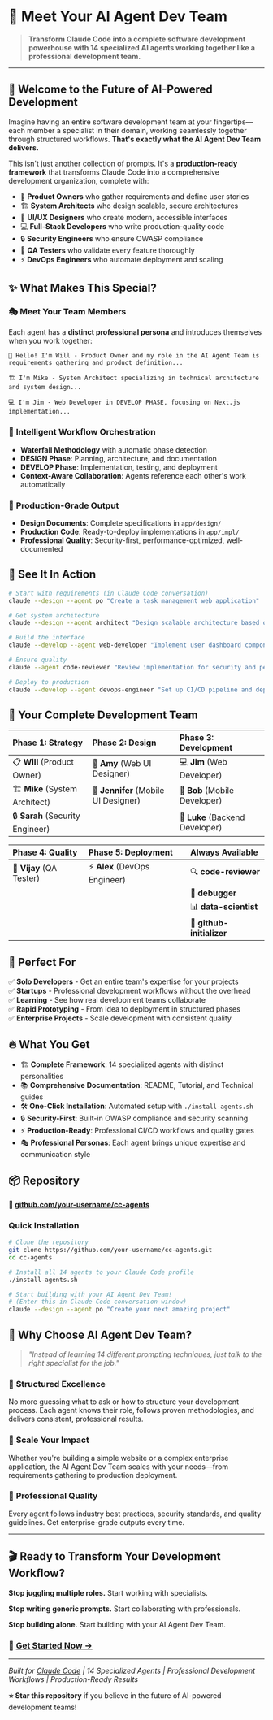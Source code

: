 # 🤖 Meet Your AI Agent Dev Team

> **Transform Claude Code into a complete software development powerhouse with 14 specialized AI agents working together like a professional development team.**

---

## 🌟 Welcome to the Future of AI-Powered Development

Imagine having an entire software development team at your fingertips—each member a specialist in their domain, working seamlessly together through structured workflows. **That's exactly what the AI Agent Dev Team delivers.**

This isn't just another collection of prompts. It's a **production-ready framework** that transforms Claude Code into a comprehensive development organization, complete with:

- 🎯 **Product Owners** who gather requirements and define user stories
- 🏗️ **System Architects** who design scalable, secure architectures  
- 🎨 **UI/UX Designers** who create modern, accessible interfaces
- 💻 **Full-Stack Developers** who write production-quality code
- 🔒 **Security Engineers** who ensure OWASP compliance
- 🧪 **QA Testers** who validate every feature thoroughly
- ⚡ **DevOps Engineers** who automate deployment and scaling

## ✨ What Makes This Special?

### 🎭 **Meet Your Team Members**
Each agent has a **distinct professional persona** and introduces themselves when you work together:

```
👋 Hello! I'm Will - Product Owner and my role in the AI Agent Team is 
requirements gathering and product definition...

🏗️ I'm Mike - System Architect specializing in technical architecture 
and system design...

💻 I'm Jim - Web Developer in DEVELOP PHASE, focusing on Next.js 
implementation...
```

### 🔄 **Intelligent Workflow Orchestration**
- **Waterfall Methodology** with automatic phase detection
- **DESIGN Phase**: Planning, architecture, and documentation
- **DEVELOP Phase**: Implementation, testing, and deployment
- **Context-Aware Collaboration**: Agents reference each other's work automatically

### 🎯 **Production-Grade Output**
- **Design Documents**: Complete specifications in `app/design/`
- **Production Code**: Ready-to-deploy implementations in `app/impl/`
- **Professional Quality**: Security-first, performance-optimized, well-documented

## 🚀 See It In Action

```bash
# Start with requirements (in Claude Code conversation)
claude --design --agent po "Create a task management web application"

# Get system architecture
claude --design --agent architect "Design scalable architecture based on PRD"

# Build the interface
claude --develop --agent web-developer "Implement user dashboard component"

# Ensure quality
claude --agent code-reviewer "Review implementation for security and performance"

# Deploy to production
claude --develop --agent devops-engineer "Set up CI/CD pipeline and deploy"
```

## 👥 Your Complete Development Team

| **Phase 1: Strategy** | **Phase 2: Design** | **Phase 3: Development** |
|:---------------------|:-------------------|:-------------------------|
| 📋 **Will** (Product Owner) | 🎨 **Amy** (Web UI Designer) | 💻 **Jim** (Web Developer) |
| 🏗️ **Mike** (System Architect) | 📱 **Jennifer** (Mobile UI Designer) | 📱 **Bob** (Mobile Developer) |
| 🔒 **Sarah** (Security Engineer) | | 🔧 **Luke** (Backend Developer) |

| **Phase 4: Quality** | **Phase 5: Deployment** | **Always Available** |
|:-------------------|:----------------------|:-------------------|
| 🧪 **Vijay** (QA Tester) | ⚡ **Alex** (DevOps Engineer) | 🔍 **code-reviewer** |
| | | 🐛 **debugger** |
| | | 📊 **data-scientist** |
| | | 🚀 **github-initializer** |

## 🎯 Perfect For

✅ **Solo Developers** - Get an entire team's expertise for your projects  
✅ **Startups** - Professional development workflows without the overhead  
✅ **Learning** - See how real development teams collaborate  
✅ **Rapid Prototyping** - From idea to deployment in structured phases  
✅ **Enterprise Projects** - Scale development with consistent quality  

## 🔥 What You Get

- 🏗️ **Complete Framework**: 14 specialized agents with distinct personalities
- 📚 **Comprehensive Documentation**: README, Tutorial, and Technical guides  
- 🛠️ **One-Click Installation**: Automated setup with `./install-agents.sh`
- 🔒 **Security-First**: Built-in OWASP compliance and security scanning
- ⚡ **Production-Ready**: Professional CI/CD workflows and quality gates
- 🎭 **Professional Personas**: Each agent brings unique expertise and communication style

## 📦 Repository

**🔗 [github.com/your-username/cc-agents](https://github.com/your-username/cc-agents)**

### Quick Installation
```bash
# Clone the repository
git clone https://github.com/your-username/cc-agents.git
cd cc-agents

# Install all 14 agents to your Claude Code profile
./install-agents.sh

# Start building with your AI Agent Dev Team!
# (Enter this in Claude Code conversation window)
claude --design --agent po "Create your next amazing project"
```

## 🌟 Why Choose AI Agent Dev Team?

> *"Instead of learning 14 different prompting techniques, just talk to the right specialist for the job."*

### 🎯 **Structured Excellence**
No more guessing what to ask or how to structure your development process. Each agent knows their role, follows proven methodologies, and delivers consistent, professional results.

### 🚀 **Scale Your Impact**
Whether you're building a simple website or a complex enterprise application, the AI Agent Dev Team scales with your needs—from requirements gathering to production deployment.

### 💎 **Professional Quality**
Every agent follows industry best practices, security standards, and quality guidelines. Get enterprise-grade outputs every time.

---

## 🎬 Ready to Transform Your Development Workflow?

**Stop juggling multiple roles.** Start working with specialists.

**Stop writing generic prompts.** Start collaborating with professionals.

**Stop building alone.** Start building with your AI Agent Dev Team.

### 🚀 [**Get Started Now →**](https://github.com/your-username/cc-agents)

---

*Built for [Claude Code](https://claude.ai/code) | 14 Specialized Agents | Professional Development Workflows | Production-Ready Results*

**⭐ Star this repository** if you believe in the future of AI-powered development teams!